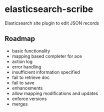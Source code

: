 # elasticsearch-scribe
Elasticsearch site plugin to edit JSON records

## Roadmap

* basic functionality
 * mapping based completer for ace
 * action log
 * error handling
  * insufficient information specified
  * fail to retrieve doc
  * fail to save
* enhancements
 * allow mapping modifications and updates
 * enforce versions
 * merges

